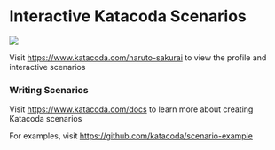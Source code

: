 # Interactive Katacoda Scenarios

[![](http://shields.katacoda.com/katacoda/haruto-sakurai/count.svg)](https://www.katacoda.com/haruto-sakurai "Get your profile on Katacoda.com")

Visit https://www.katacoda.com/haruto-sakurai to view the profile and interactive scenarios

### Writing Scenarios
Visit https://www.katacoda.com/docs to learn more about creating Katacoda scenarios

For examples, visit https://github.com/katacoda/scenario-example
